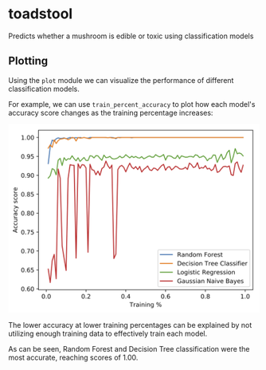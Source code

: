 # toadstool
Predicts whether a mushroom is edible or toxic using classification models

## Plotting
Using the `plot` module we can visualize the performance of different classification models.

For example, we can use `train_percent_accuracy` to plot how each model's accuracy 
score changes as the training percentage increases:

![train_percent_accuracy](images/train_percent.png "Training percentage vs. accuracy score")

The lower accuracy at lower training percentages can be explained by not utilizing enough training data
to effectively train each model. 

As can be seen, Random Forest and Decision Tree classification were the most accurate, reaching
scores of 1.00.